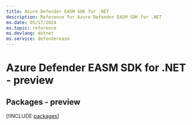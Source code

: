 ```yaml
---
title: Azure Defender EASM SDK for .NET
description: Reference for Azure Defender EASM SDK for .NET
ms.date: 05/17/2024
ms.topic: reference
ms.devlang: dotnet
ms.service: defendereasm
---
```

# Azure Defender EASM SDK for .NET - preview
## Packages - preview
[!INCLUDE [packages](defender-easm-index.md)]